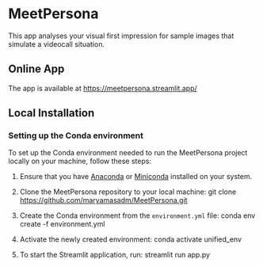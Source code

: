 # MeetPersona
This app analyses your visual first impression for sample images that simulate a videocall situation. 

## Online App 

The app is available at https://meetpersona.streamlit.app/

## Local Installation

### Setting up the Conda environment

To set up the Conda environment needed to run the MeetPersona project locally on your machine, follow these steps:

1. Ensure that you have [Anaconda](https://www.anaconda.com/products/distribution) or [Miniconda](https://docs.conda.io/en/latest/miniconda.html) installed on your system.

2. Clone the MeetPersona repository to your local machine: git clone https://github.com/maryamasadm/MeetPersona.git

3. Create the Conda environment from the `environment.yml` file: conda env create -f environment.yml

3. Activate the newly created environment: conda activate unified_env

4. To start the Streamlit application, run: streamlit run app.py
